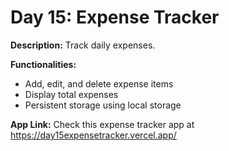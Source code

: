 # Day 15: Expense Tracker

**Description:** Track daily expenses.

**Functionalities:**

- Add, edit, and delete expense items
- Display total expenses
- Persistent storage using local storage

**App Link:** Check this expense tracker app at https://day15expensetracker.vercel.app/
